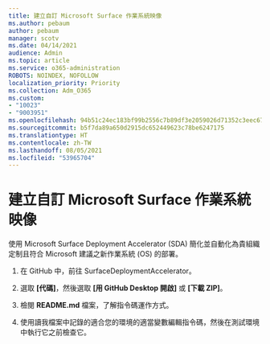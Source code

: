 ```yaml
---
title: 建立自訂 Microsoft Surface 作業系統映像
ms.author: pebaum
author: pebaum
manager: scotv
ms.date: 04/14/2021
audience: Admin
ms.topic: article
ms.service: o365-administration
ROBOTS: NOINDEX, NOFOLLOW
localization_priority: Priority
ms.collection: Adm_O365
ms.custom:
- "10023"
- "9003951"
ms.openlocfilehash: 94b51c24ec183bf99b2556c7b89df3e2059026d71352c3eec67ff2cfc0cf31fb
ms.sourcegitcommit: b5f7da89a650d2915dc652449623c78be6247175
ms.translationtype: HT
ms.contentlocale: zh-TW
ms.lasthandoff: 08/05/2021
ms.locfileid: "53965704"
---
```

# <a name="create-custom-microsoft-surface-operating-system-images"></a>建立自訂 Microsoft Surface 作業系統映像

使用 Microsoft Surface Deployment Accelerator (SDA) 簡化並自動化為貴組織定制且符合 Microsoft 建議之新作業系統 (OS) 的部署。

1. 在 GitHub 中，前往 SurfaceDeploymentAccelerator。

1. 選取 **[代碼]**，然後選取 **[用 GitHub Desktop 開啟]** 或 **[下載 ZIP]**。

1. 檢閱 **README.md** 檔案，了解指令碼運作方式。

1. 使用讀我檔案中記錄的適合您的環境的適當變數編輯指令碼，然後在測試環境中執行它之前檢查它。
